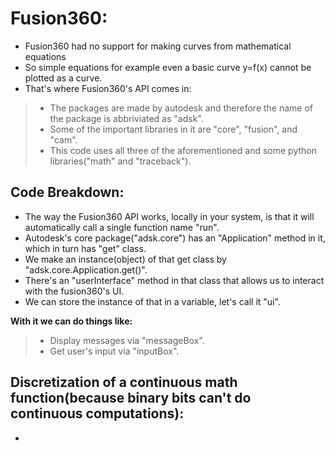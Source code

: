 # Fusion360:
- Fusion360 had no support for making curves from mathematical equations
- So simple equations for example even a basic curve y=f(x) cannot be plotted as a curve.
- That's where Fusion360's API comes in:
> - The packages are made by autodesk and therefore the name of the package is abbriviated as "adsk".
> - Some of the important libraries in it are "core", "fusion", and "cam".
> - This code uses all three of the aforementioned and some python libraries("math" and "traceback").
## Code Breakdown:
- The way the Fusion360 API works, locally in your system, is that it will automatically call a single function name "run".
- Autodesk's core package("adsk.core") has an "Application" method in it, which in turn has "get" class.
- We make an instance(object) of that get class by "adsk.core.Application.get()".
- There's an "userInterface" method in that class that allows us to interact with the fusion360's UI.
- We can store the instance of that in a variable, let's call it "ui".

**With it we can do things like:**
> - Display messages via "messageBox".
> - Get user's input via "inputBox".

## Discretization of a continuous math function(because binary bits can't do continuous computations):
- 
